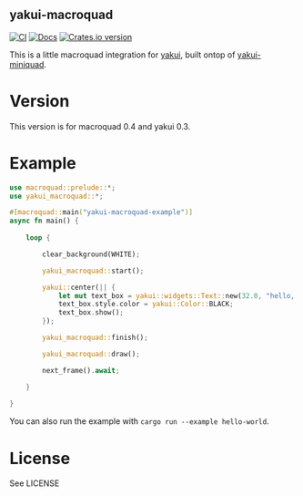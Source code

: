 yakui-macroquad
-----------------------
[![CI](https://github.com/profan/yakui-macroquad/actions/workflows/rust.yml/badge.svg)](https://github.com/profan/yakui-macroquad/actions/workflows/rust.yml)
[![Docs](https://docs.rs/yakui-macroquad/badge.svg?version=0.4.0)](https://docs.rs/yakui-macroquad/0.4.0/yakui_macroquad/)
[![Crates.io version](https://img.shields.io/crates/v/yakui-macroquad.svg)](https://crates.io/crates/yakui-macroquad)

This is a little macroquad integration for [yakui](https://github.com/SecondHalfGames/yakui), built ontop of [yakui-miniquad](https://github.com/profan/yakui-miniquad).

# Version
This version is for macroquad 0.4 and yakui 0.3.

# Example
```rust
use macroquad::prelude::*;
use yakui_macroquad::*;

#[macroquad::main("yakui-macroquad-example")]
async fn main() {
    
    loop {

        clear_background(WHITE);

        yakui_macroquad::start();

        yakui::center(|| {
            let mut text_box = yakui::widgets::Text::new(32.0, "hello, world!");
            text_box.style.color = yakui::Color::BLACK;
            text_box.show();
        });

        yakui_macroquad::finish();

        yakui_macroquad::draw();

        next_frame().await;

    }
    
}
```

You can also run the example with `cargo run --example hello-world`.

# License
See LICENSE
